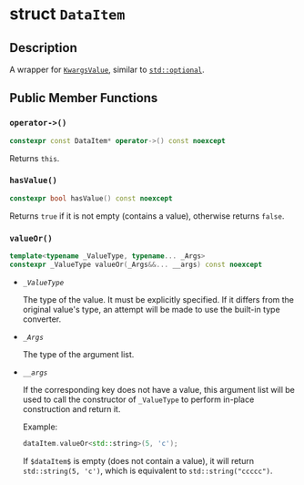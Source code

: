 # struct `DataItem`

## Description

A wrapper for [`KwargsValue`](./KwargsValue.md), similar to [`std::optional`](https://en.cppreference.com/w/cpp/utility/optional).

## Public Member Functions

### `operator->()`

```cpp
constexpr const DataItem* operator->() const noexcept
```

Returns `this`.

### `hasValue()`

```cpp
constexpr bool hasValue() const noexcept
```

Returns `true` if it is not empty (contains a value), otherwise returns `false`.

### `valueOr()`

```cpp
template<typename _ValueType, typename... _Args>
constexpr _ValueType valueOr(_Args&&... __args) const noexcept
```

- _`_ValueType`_

  The type of the value. It must be explicitly specified. If it differs from the original value's type, an attempt will be made to use the built-in type converter.

- _`_Args`_

  The type of the argument list.

- _`__args`_

  If the corresponding key does not have a value, this argument list will be used to call the constructor of `_ValueType` to perform in-place construction and return it.

  Example:

  ```cpp
  dataItem.valueOr<std::string>(5, 'c');
  ```

  If `$dataItem$` is empty (does not contain a value), it will return `std::string(5, 'c')`, which is equivalent to `std::string("ccccc")`.
